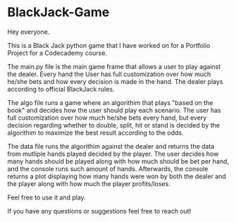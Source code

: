 # BlackJack-Game
Hey everyone. 

This is a Black Jack python game that I have worked on for a Portfolio Project for a Codecademy course.

The main.py file is the main game frame that allows a user to play against the dealer. Every hand the User has full customization over how much he/she bets and how every decision is made in the hand. The dealer plays according to official BlackJack rules.

The algo file runs a game where an algorithim that plays "based on the book" and decides how the user should play each scenario. The user has full customization over how much he/she bets every hand, but every decision regarding whether to double, split, hit or stand is decided by the algorithim to maximize the best result according to the odds. 

The data file runs the algorithim against the dealer and returns the data from mutliple hands played decided by the player. The user decides how many hands should be played along with how much should be bet per hand, and the console runs such amount of hands. Afterwards, the console returns a plot displaying how many hands were won by both the dealer and the player along with how much the player profits/loses. 

Feel free to use it and play.

If you have any questions or suggestions feel free to reach out! 
